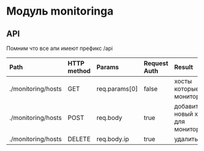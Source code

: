 # Модуль monitoringa

## API
Помним что все апи имеют префикс /api

| Path        | HTTP method | Params | Request Auth | Result |
| :---------- | :---------- | :----- | :----------- | :----- |
| ./monitoring/hosts | GET | req.params[0] | false | хосты которые мониторятся |
| ./monitoring/hosts | POST | req.body | true | добавить новый хост для мониторинга |
| ./monitoring/hosts | DELETE |  req.body.ip | true | удалить хост |
